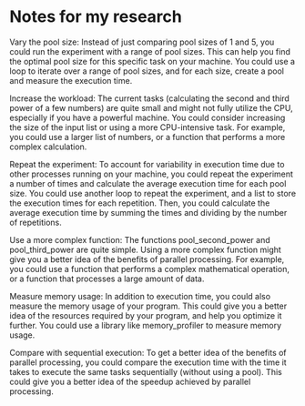 # Notes for my research

Vary the pool size: Instead of just comparing pool sizes of 1 and 5, you could run the experiment with a range of pool sizes. This can help you find the optimal pool size for this specific task on your machine. You could use a loop to iterate over a range of pool sizes, and for each size, create a pool and measure the execution time.

Increase the workload: The current tasks (calculating the second and third power of a few numbers) are quite small and might not fully utilize the CPU, especially if you have a powerful machine. You could consider increasing the size of the input list or using a more CPU-intensive task. For example, you could use a larger list of numbers, or a function that performs a more complex calculation.

Repeat the experiment: To account for variability in execution time due to other processes running on your machine, you could repeat the experiment a number of times and calculate the average execution time for each pool size. You could use another loop to repeat the experiment, and a list to store the execution times for each repetition. Then, you could calculate the average execution time by summing the times and dividing by the number of repetitions.

Use a more complex function: The functions pool_second_power and pool_third_power are quite simple. Using a more complex function might give you a better idea of the benefits of parallel processing. For example, you could use a function that performs a complex mathematical operation, or a function that processes a large amount of data.

Measure memory usage: In addition to execution time, you could also measure the memory usage of your program. This could give you a better idea of the resources required by your program, and help you optimize it further. You could use a library like memory_profiler to measure memory usage.

Compare with sequential execution: To get a better idea of the benefits of parallel processing, you could compare the execution time with the time it takes to execute the same tasks sequentially (without using a pool). This could give you a better idea of the speedup achieved by parallel processing.
